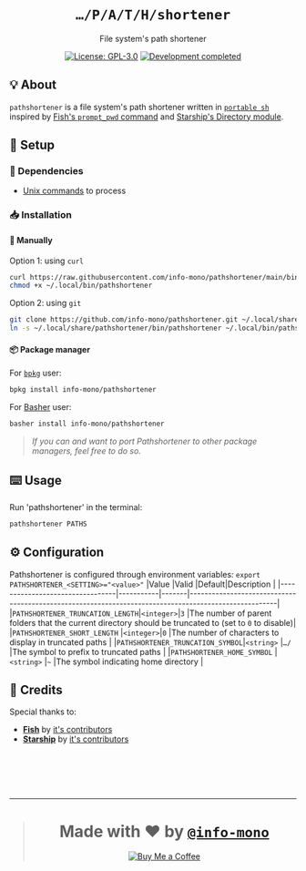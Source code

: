 <h1 align="center"><code>…/P/A/T/H/shortener</code></h1>
<p align="center">File system's path shortener</p>
<p align="center"><a href="https://github.com/info-mono/pathshortener/blob/main/LICENSE"><img src="https://img.shields.io/github/license/info-mono/pathshortener?labelColor=383838&color=585858&style=for-the-badge" alt="License: GPL-3.0"></a> <a href="https://gist.github.com/NNBnh/9ef453aba3efce26046e0d3119dab5a7#development-completed"><img src="https://img.shields.io/badge/development-completed-%23585858.svg?labelColor=383838&style=for-the-badge&logoColor=FFFFFF" alt="Development completed"></a></p>

## 💡 About
`pathshortener` is a file system's path shortener written in [`portable sh`](https://github.com/dylanaraps/pure-sh-bible) inspired by [Fish's `prompt_pwd` command](https://fishshell.com/docs/current/cmds/prompt_pwd.html) and [Starship's Directory module](https://starship.rs/config/#directory).

## 🚀 Setup
### 🧾 Dependencies
- [Unix commands](https://en.wikipedia.org/wiki/List_of_Unix_commands) to process

### 📥 Installation
#### 🔧 Manually
Option 1: using `curl`
```sh
curl https://raw.githubusercontent.com/info-mono/pathshortener/main/bin/pathshortener > ~/.local/bin/pathshortener
chmod +x ~/.local/bin/pathshortener
```

Option 2: using `git`
```sh
git clone https://github.com/info-mono/pathshortener.git ~/.local/share/pathshortener
ln -s ~/.local/share/pathshortener/bin/pathshortener ~/.local/bin/pathshortener
```

#### 📦 Package manager
For [`bpkg`](https://github.com/bpkg/bpkg) user:
```sh
bpkg install info-mono/pathshortener
```

For [Basher](https://github.com/bpkg/bpkg) user:
```sh
basher install info-mono/pathshortener
```

> *If you can and want to port Pathshortener to other package managers, feel free to do so.*

## ⌨️ Usage
Run 'pathshortener' in the terminal:
```sh
pathshortener PATHS
```

## ⚙️ Configuration
Pathshortener is configured through environment variables: `export PATHSHORTENER_<SETTING>="<value>"`
|Value                            |Valid      |Default|Description                                                                                           |
|---------------------------------|-----------|-------|------------------------------------------------------------------------------------------------------|
|`PATHSHORTENER_TRUNCATION_LENGTH`|`<integer>`|`3`    |The number of parent folders that the current directory should be truncated to (set to `0` to disable)|
|`PATHSHORTENER_SHORT_LENGTH`     |`<integer>`|`0`    |The number of characters to display in truncated paths                                                |
|`PATHSHORTENER_TRUNCATION_SYMBOL`|`<string>` |`…/`   |The symbol to prefix to truncated paths                                                               |
|`PATHSHORTENER_HOME_SYMBOL`      |`<string>` |`~`    |The symbol indicating home directory                                                                  |

## 💌 Credits
Special thanks to:
- [**Fish**](https://fishshell.com/docs/current/cmds/fish_status_to_signal.html) by [it's contributors](https://github.com/fish-shell/fish-shell/graphs/contributors)
- [**Starship**](https://starship.rs) by [it's contributors](https://github.com/starship/starship/graphs/contributors)

<br><br><br><br>

---

> <h1 align="center">Made with ❤️ by <a href="https://github.com/info-mono"><code>@info-mono</code></a></h1>
>
> <p align="center"><a href="https://www.buymeacoffee.com/nnbnh"><img src="https://img.shields.io/badge/buy_me_a_coffee%20-%23F7CA88.svg?logo=buy-me-a-coffee&logoColor=333333&style=for-the-badge" alt="Buy Me a Coffee"></a></p>

